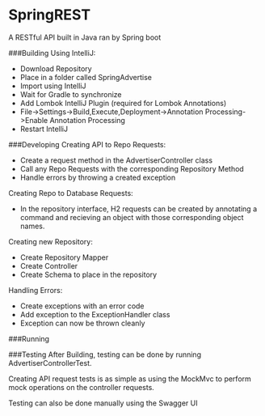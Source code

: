 # SpringREST
A RESTful API built in Java ran by Spring boot

###Building
Using IntelliJ:
* Download Repository
* Place in a folder called SpringAdvertise
* Import using IntelliJ
* Wait for Gradle to synchronize
* Add Lombok IntelliJ Plugin (required for Lombok Annotations)
* File->Settings->Build,Execute,Deployment->Annotation Processing->Enable Annotation Processing
* Restart  IntelliJ

###Developing
Creating API to Repo Requests:
*  Create a request method in the AdvertiserController class
* Call any Repo Requests with the corresponding Repository Method
* Handle errors by throwing a created exception

Creating Repo to Database Requests:
* In the repository interface, H2 requests can be created by annotating a command and recieving an object with those corresponding object names.

Creating new Repository:
* Create Repository Mapper
* Create Controller
* Create Schema to place in the repository

Handling Errors:
* Create exceptions with an error code
* Add exception to the ExceptionHandler class
* Exception can now be thrown cleanly

###Running


###Testing
After Building, testing can be done by running AdvertiserControllerTest.

Creating API request tests is as simple as using the MockMvc to perform mock operations on the controller requests.

Testing can also be done manually using the Swagger UI